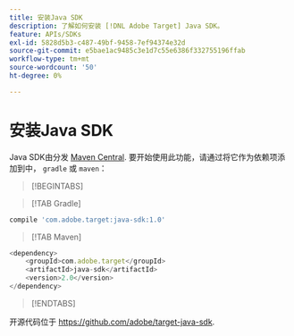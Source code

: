 ```yaml
---
title: 安装Java SDK
description: 了解如何安装 [!DNL Adobe Target] Java SDK。
feature: APIs/SDKs
exl-id: 5828d5b3-c487-49bf-9458-7ef94374e32d
source-git-commit: e5bae1ac9485c3e1d7c55e6386f332755196ffab
workflow-type: tm+mt
source-wordcount: '50'
ht-degree: 0%

---
```


# 安装Java SDK

Java SDK由分发 [Maven Central](https://search.maven.org/artifact/com.adobe.target/target-java-sdk). 要开始使用此功能，请通过将它作为依赖项添加到中， `gradle` 或 `maven`：

>[!BEGINTABS]

>[!TAB Gradle]

```javascript {line-numbers="true"}
compile 'com.adobe.target:java-sdk:1.0'
```

>[!TAB Maven]

```javascript {line-numbers="true"}
<dependency>
    <groupId>com.adobe.target</groupId>
    <artifactId>java-sdk</artifactId>
    <version>2.0</version>
</dependency>
```

>[!ENDTABS]

开源代码位于 <https://github.com/adobe/target-java-sdk>.
